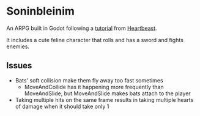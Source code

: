 # Soninbleinim

An ARPG built in Godot following a [tutorial](https://www.youtube.com/playlist?list=PL9FzW-m48fn2SlrW0KoLT4n5egNdX-W9a) from [Heartbeast](https://github.com/uheartbeast).

It includes a cute feline character that rolls and has a sword and fights enemies.

## Issues

- Bats' soft collision make them fly away too fast sometimes
  - MoveAndCollide has it happening more frequently than MoveAndSlide, but MoveAndSlide makes bats attach to the player
- Taking multiple hits on the same frame results in taking multiple hearts of damage when it should take only 1
